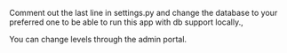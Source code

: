 Comment out the last line in settings.py and change the database to your preferred one to be able to run this app with db support locally.,

You can change levels through the admin portal. 
